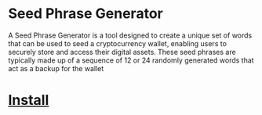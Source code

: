 # Seed Phrase Generator
A Seed Phrase Generator is a tool designed to create a unique set of words that can be used to seed a cryptocurrency wallet, enabling users to securely store and access their digital assets. These seed phrases are typically made up of a sequence of 12 or 24 randomly generated words that act as a backup for the wallet

# [Install]()

